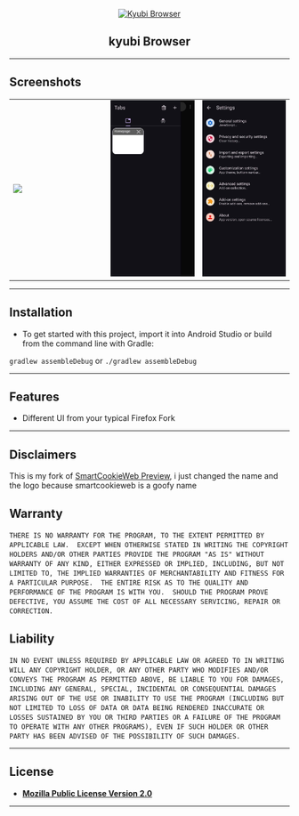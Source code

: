 <p align="center"><a href="#"><img src="Images/14-149823_naruto-eye-png-television-the-drug-of-the.png"
" height="180" title="kyubi Browser" alt="Kyubi Browser"></a></p>

<h2 align="center"><b>kyubi Browser</b></h2>
<p align="center">

---

## Screenshots

<table>
 <tr>
 <td width="500"><img src="Images/photo_5908883884509085941_y.jpg" /></td>
 <td width="500"><img src="Images/tabs.jpg" /></td>
 <td width="500"><img src="Images/settings.jpg" /></td>
 </tr>
</table>

---

## Installation

- To get started with this project, import it into Android Studio or build from the command line with Gradle:
 
 `gradlew assembleDebug` or `./gradlew assembleDebug`

---

## Features

- Different UI from your typical Firefox Fork

---

## Disclaimers

This is my fork of [SmartCookieWeb Preview](https://github.com/CookieJarApps/SmartCookieWeb-Preview), i just changed the name and the logo because smartcookieweb is a goofy name

## Warranty

  `THERE IS NO WARRANTY FOR THE PROGRAM, TO THE EXTENT PERMITTED BY
APPLICABLE LAW.  EXCEPT WHEN OTHERWISE STATED IN WRITING THE COPYRIGHT
HOLDERS AND/OR OTHER PARTIES PROVIDE THE PROGRAM "AS IS" WITHOUT WARRANTY
OF ANY KIND, EITHER EXPRESSED OR IMPLIED, INCLUDING, BUT NOT LIMITED TO,
THE IMPLIED WARRANTIES OF MERCHANTABILITY AND FITNESS FOR A PARTICULAR
PURPOSE.  THE ENTIRE RISK AS TO THE QUALITY AND PERFORMANCE OF THE PROGRAM
IS WITH YOU.  SHOULD THE PROGRAM PROVE DEFECTIVE, YOU ASSUME THE COST OF
ALL NECESSARY SERVICING, REPAIR OR CORRECTION.`

## Liability

  `IN NO EVENT UNLESS REQUIRED BY APPLICABLE LAW OR AGREED TO IN WRITING
WILL ANY COPYRIGHT HOLDER, OR ANY OTHER PARTY WHO MODIFIES AND/OR CONVEYS
THE PROGRAM AS PERMITTED ABOVE, BE LIABLE TO YOU FOR DAMAGES, INCLUDING ANY
GENERAL, SPECIAL, INCIDENTAL OR CONSEQUENTIAL DAMAGES ARISING OUT OF THE
USE OR INABILITY TO USE THE PROGRAM (INCLUDING BUT NOT LIMITED TO LOSS OF
DATA OR DATA BEING RENDERED INACCURATE OR LOSSES SUSTAINED BY YOU OR THIRD
PARTIES OR A FAILURE OF THE PROGRAM TO OPERATE WITH ANY OTHER PROGRAMS),
EVEN IF SUCH HOLDER OR OTHER PARTY HAS BEEN ADVISED OF THE POSSIBILITY OF
SUCH DAMAGES.`


---


## License

- **[Mozilla Public License Version 2.0](https://www.mozilla.org/en-US/MPL/2.0/)**

---
